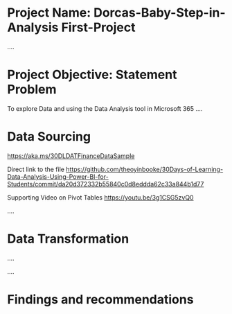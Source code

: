 # Project Name: Dorcas-Baby-Step-in-Analysis First-Project

....
# Project Objective: Statement Problem
To explore Data and using the Data Analysis tool in Microsoft 365
....
# Data Sourcing
https://aka.ms/30DLDATFinanceDataSample

Direct link to the file
https://github.com/theoyinbooke/30Days-of-Learning-Data-Analysis-Using-Power-BI-for-Students/commit/da20d372332b55840c0d8eddda62c33a844b1d77

Supporting Video on Pivot Tables 
https://youtu.be/3g1CSG5zvQ0


....
# Data Transformation
....


....
# Findings and recommendations
